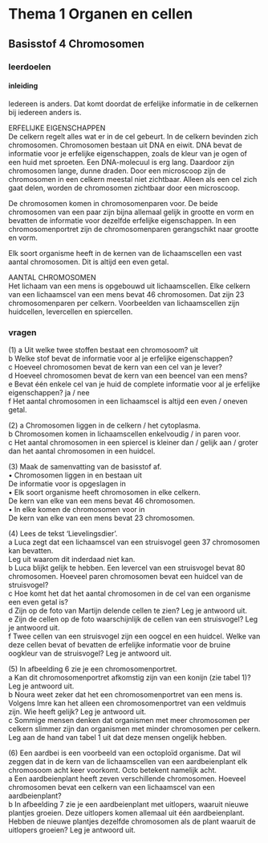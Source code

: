 # Thema 1 Organen en cellen

## Basisstof 4 Chromosomen

### leerdoelen

#### inleiding

Iedereen is anders. Dat komt doordat de erfelijke informatie in de celkernen bij 
iedereen anders is.

ERFELIJKE EIGENSCHAPPEN  
De celkern regelt alles wat er in de cel gebeurt. In de celkern bevinden zich chromosomen. 
Chromosomen bestaan uit DNA en eiwit. DNA bevat de informatie voor je erfelijke 
eigenschappen, zoals de kleur van je ogen of een huid met sproeten. Een 
DNA-molecuul is erg lang. Daardoor zijn chromosomen lange, dunne draden. Door een 
microscoop zijn de chromosomen in een celkern meestal niet zichtbaar. Alleen als een cel 
zich gaat delen, worden de chromosomen zichtbaar door een microscoop.  

De chromosomen komen in chromosomenparen voor. De beide chromosomen van een 
paar zijn bijna allemaal gelijk in grootte en vorm en bevatten de informatie voor dezelfde 
erfelijke eigenschappen. In een chromosomenportret zijn de chromosomenparen 
gerangschikt naar grootte en vorm.  

Elk soort organisme heeft in de kernen van de lichaamscellen een vast aantal 
chromosomen. Dit is altijd een even getal.  

AANTAL CHROMOSOMEN  
Het lichaam van een mens is opgebouwd uit lichaamscellen. Elke celkern van een 
lichaamscel van een mens bevat 46 chromosomen. Dat zijn 23 chromosomenparen per 
celkern. Voorbeelden van lichaamscellen zijn huidcellen, levercellen en spiercellen.

### vragen

(1) a Uit welke twee stoffen bestaat een chromosoom? uit  
b Welke stof bevat de informatie voor al je erfelijke eigenschappen?  
c Hoeveel chromosomen bevat de kern van een cel van je lever?  
d Hoeveel chromosomen bevat de kern van een beencel van een mens?  
e Bevat één enkele cel van je huid de complete informatie voor al je erfelijke eigenschappen? ja / nee  
f Het aantal chromosomen in een lichaamscel is altijd een even / oneven getal.  

(2) a Chromosomen liggen in de celkern / het cytoplasma.  
b Chromosomen komen in lichaamscellen enkelvoudig / in paren voor.  
c Het aantal chromosomen in een spiercel is kleiner dan / gelijk aan / groter dan het aantal chromosomen in een huidcel.  

(3) Maak de samenvatting van de basisstof af.  
• Chromosomen liggen in en bestaan uit  
De informatie voor is opgeslagen in  
• Elk soort organisme heeft chromosomen in elke celkern.  
De kern van elke van een mens bevat 46 chromosomen.  
• In elke komen de chromosomen voor in  
De kern van elke van een mens bevat 23 chromosomen.  

(4) Lees de tekst ‘Lievelingsdier’.  
a Luca zegt dat een lichaamscel van een struisvogel geen 37 chromosomen kan bevatten.  
Leg uit waarom dit inderdaad niet kan.  
b Luca blijkt gelijk te hebben. Een levercel van een struisvogel bevat 80 chromosomen. Hoeveel paren chromosomen bevat een huidcel van de struisvogel?  
c Hoe komt het dat het aantal chromosomen in de cel van een organisme een even getal is?  
d Zijn op de foto van Martijn delende cellen te zien? Leg je antwoord uit.  
e Zijn de cellen op de foto waarschijnlijk de cellen van een struisvogel? Leg je antwoord uit.  
f Twee cellen van een struisvogel zijn een oogcel en een huidcel. Welke van deze cellen bevat of bevatten de erfelijke informatie voor de bruine oogkleur van de struisvogel? Leg je antwoord uit.  

(5) In afbeelding 6 zie je een chromosomenportret.  
a Kan dit chromosomenportret afkomstig zijn van een konijn (zie tabel 1)? Leg je antwoord uit.  
b Noura weet zeker dat het een chromosomenportret van een mens is. Volgens Imre kan het alleen een chromosomenportret van een veldmuis zijn. Wie heeft gelijk? Leg je antwoord uit.  
c Sommige mensen denken dat organismen met meer chromosomen per celkern slimmer zijn dan organismen met minder chromosomen per celkern. Leg aan de hand van tabel 1 uit dat deze mensen ongelijk hebben.  

(6) Een aardbei is een voorbeeld van een octoploïd organisme. Dat wil zeggen dat in de kern van de lichaamscellen van een aardbeienplant elk chromosoom acht keer voorkomt. Octo betekent namelijk acht.  
a Een aardbeienplant heeft zeven verschillende chromosomen. Hoeveel chromosomen bevat een celkern van een lichaamscel van een aardbeienplant?  
b In afbeelding 7 zie je een aardbeienplant met uitlopers, waaruit nieuwe plantjes groeien. Deze uitlopers komen allemaal uit één aardbeienplant. Hebben de nieuwe plantjes dezelfde chromosomen als de plant waaruit de uitlopers groeien? Leg je antwoord uit.  